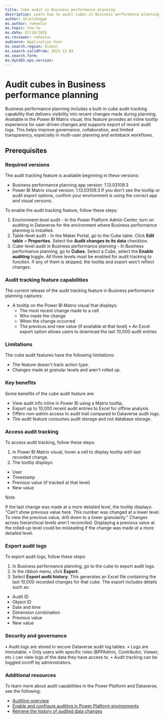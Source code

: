 ```yaml
---
title: Cube audit in Business performance planning 
description: Learn how to audit cubes in Business performance planning.
author: ShielaSogge
ms.author: twheeloc
ms.topic: how-to
ms.date: 07/10/2025
ms.reviewer: twheeloc
audience: Application User
ms.search.region: Global
ms.search.validFrom: 2023-12-03
ms.search.form: 
ms.dyn365.ops.version: 
---
```


# Audit cubes in Business performance planning 

Business performance planning includes a built-in cube audit tracking capability that delivers visibility into recent changes made during planning. Available in the Power BI Matrix visual, this feature provides an inline tooltip experience for user-driven changes and supports export of recent audit logs. This helps improve governance, collaboration, and limited transparency, especially in multi-user planning and writeback workflows.

## Prerequisites

### Required versions
The audit tracking feature is available beginning in these versions:
 - Business performance planning app version: 1.13.03109.3
 - Power BI Matrix visual version: 1.13.03109.3
If you don't see the tooltip or audit export options, confirm your environment is using the correct app and visual versions.

To enable the audit tracking feature, follow these steps:
1.	Environment-level audit - In the Power Platform Admin Center, turn on auditing in Dataverse for the environment where Business performance planning is installed. 
2.	Table-level audit - In the Maker Portal, go to the Cube table. Click **Edit table** > **Properties**. Select the **Audit changes to its data** checkbox.
3.	Cube-level audit in Business performance planning - In Business performance planning, go to **Cubes**. Select a Cube, select the **Enable auditing** toggle.
All three levels must be enabled for audit tracking to function. If any of them is skipped, the tooltip and export won't reflect changes.

### Audit tracking feature capabilities 
The current release of the audit tracking feature in Business performance planning captures:
 - A tooltip on the Power BI Matrix visual that displays:
    - The most recent change made to a cell
    - Who made the change
    - When the change occurred
    - The previous and new value (if available at that level)
•	An Excel export option allows users to download the last 10,000 audit entries

### Limitations
The cube audit features have the following limitations:
 - The feature doesn't track action type. 
 - Changes made at granular levels and aren't rolled up. 

### Key benefits 
Some benefits of the cube audit feature are:
 - View audit info inline in Power BI using a Matrix tooltip.
 - Export up to 10,000 recent audit entries to Excel for offline analysis.
 - Offers non-admin access to audit trail compared to Dataverse audit logs.
 - The audit feature consumes audit storage and not database storage.

### Access audit tracking
To access audit tracking, follow these steps:
1. In Power BI Matrix visual, hover a cell to display tooltip with last recorded change.
2. The tooltip displays: 
 - User
 - Timestamp
 - Previous value (if tracked at that level)
 - New value

>[!Note]
>If the last change was made at a more detailed level, the tooltip displays:
"Can’t show previous value here. This number was changed at a lower level. To view the previous value, drill down to a lower granularity."
Changes across hierarchical levels aren't reconciled. Displaying a previous value at the rolled-up level could be misleading if the change was made at a more detailed level.

### Export audit logs
To export audit logs, follow these steps:
1. In Business performance planning, go to the cube to export audit logs.
2. In the ribbon menu, click **Export**.
3. Select **Export audit history**. This generates an Excel file containing the last 10,000 recorded changes for that cube.
The export includes details such as:
 - Audit ID
 - Object ID
 - Date and time
 - Dimension combination
 - Previous value
 - New value


### Security and governance
•	Audit logs are stored in secure Dataverse audit log tables.
•	Logs are immutable.
•	Only users with specific roles (BPPAdmin, Contributor, Viewer, etc.) can view logs of the data they have access to.
•	Audit tracking can be toggled on/off by administrators.



### Additional resources
To learn more about audit capabilities in the Power Platform and Dataverse, see the following:
 - [Auditing overview](/power-apps/developer/data-platform/auditing/overview)
 - [Enable and configure auditing in Power Platform environments](/power-platform/admin/enable-use-comprehensive-auditing?tabs=new)
 - [Retrieve the history of audited data changes](/power-apps/developer/data-platform/auditing/retrieve-audit-data?tabs=webapi)
